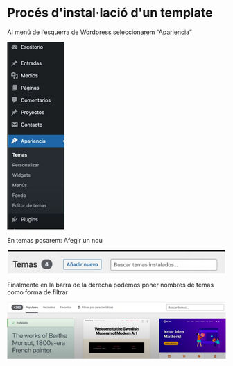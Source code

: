 # Procés d'instal·lació d'un template

<p>Al menú de l’esquerra de Wordpress seleccionarem “Apariencia”</p>

![Captura 1 template](../.Images/wordpress/Template%201.png)

<p>En temas posarem: Afegir un nou</p>

![Captura 2 template](../.Images/wordpress/Template%202.png)

<p>Finalmente en la barra de la derecha podemos poner nombres de temas como forma de filtrar
</p>

![Captura 3 template](../.Images/wordpress/Template%203.png)